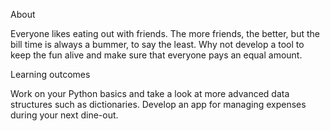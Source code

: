 About

Everyone likes eating out with friends. The more friends, the better, but the bill time is always a bummer, to say the least. Why not develop a tool to keep the fun alive and make sure that everyone pays an equal amount.

Learning outcomes

Work on your Python basics and take a look at more advanced data structures such as dictionaries. Develop an app for managing expenses during your next dine-out.
